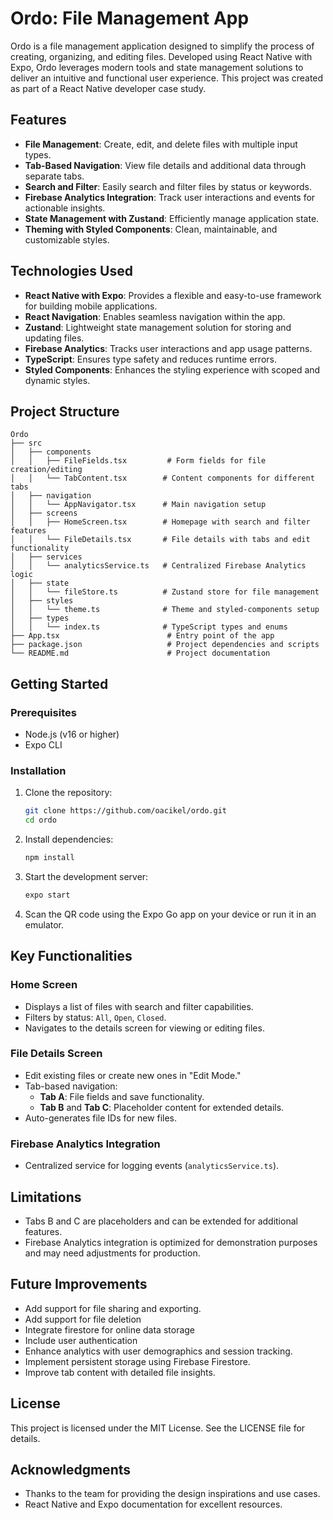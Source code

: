 # Ordo: File Management App

Ordo is a file management application designed to simplify the process of creating, organizing, and editing files. Developed using React Native with Expo, Ordo leverages modern tools and state management solutions to deliver an intuitive and functional user experience. This project was created as part of a React Native developer case study.

## Features

- **File Management**: Create, edit, and delete files with multiple input types.
- **Tab-Based Navigation**: View file details and additional data through separate tabs.
- **Search and Filter**: Easily search and filter files by status or keywords.
- **Firebase Analytics Integration**: Track user interactions and events for actionable insights.
- **State Management with Zustand**: Efficiently manage application state.
- **Theming with Styled Components**: Clean, maintainable, and customizable styles.

## Technologies Used

- **React Native with Expo**: Provides a flexible and easy-to-use framework for building mobile applications.
- **React Navigation**: Enables seamless navigation within the app.
- **Zustand**: Lightweight state management solution for storing and updating files.
- **Firebase Analytics**: Tracks user interactions and app usage patterns.
- **TypeScript**: Ensures type safety and reduces runtime errors.
- **Styled Components**: Enhances the styling experience with scoped and dynamic styles.

## Project Structure

```
Ordo
├── src
│   ├── components
│   │   ├── FileFields.tsx         # Form fields for file creation/editing
│   │   └── TabContent.tsx        # Content components for different tabs
│   ├── navigation
│   │   └── AppNavigator.tsx      # Main navigation setup
│   ├── screens
│   │   ├── HomeScreen.tsx        # Homepage with search and filter features
│   │   └── FileDetails.tsx       # File details with tabs and edit functionality
│   ├── services
│   │   └── analyticsService.ts   # Centralized Firebase Analytics logic
│   ├── state
│   │   └── fileStore.ts          # Zustand store for file management
│   ├── styles
│   │   └── theme.ts              # Theme and styled-components setup
│   ├── types
│   │   └── index.ts              # TypeScript types and enums
├── App.tsx                        # Entry point of the app
├── package.json                   # Project dependencies and scripts
└── README.md                      # Project documentation
```

## Getting Started

### Prerequisites

- Node.js (v16 or higher)
- Expo CLI

### Installation

1. Clone the repository:

   ```bash
   git clone https://github.com/oacikel/ordo.git
   cd ordo
   ```

2. Install dependencies:

   ```bash
   npm install
   ```

3. Start the development server:

   ```bash
   expo start
   ```

4. Scan the QR code using the Expo Go app on your device or run it in an emulator.

## Key Functionalities

### Home Screen

- Displays a list of files with search and filter capabilities.
- Filters by status: `All`, `Open`, `Closed`.
- Navigates to the details screen for viewing or editing files.

### File Details Screen

- Edit existing files or create new ones in "Edit Mode."
- Tab-based navigation:
  - **Tab A**: File fields and save functionality.
  - **Tab B** and **Tab C**: Placeholder content for extended details.
- Auto-generates file IDs for new files.

### Firebase Analytics Integration

- Centralized service for logging events (`analyticsService.ts`).

## Limitations

- Tabs B and C are placeholders and can be extended for additional features.
- Firebase Analytics integration is optimized for demonstration purposes and may need adjustments for production.

## Future Improvements

- Add support for file sharing and exporting.
- Add support for file deletion
- Integrate firestore for online data storage
- Include user authentication
- Enhance analytics with user demographics and session tracking.
- Implement persistent storage using Firebase Firestore.
- Improve tab content with detailed file insights.

## License

This project is licensed under the MIT License. See the LICENSE file for details.

## Acknowledgments

- Thanks to the team for providing the design inspirations and use cases.
- React Native and Expo documentation for excellent resources.

